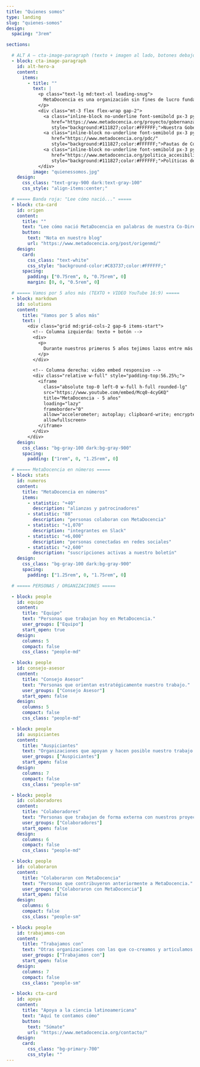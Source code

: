 ```yaml
---
title: "Quienes somos"
type: landing
slug: "quienes-somos"
design:
  spacing: "3rem"

sections:

  # ALT A — cta-image-paragraph (texto + imagen al lado, botones debajo del texto)
  - block: cta-image-paragraph
    id: alt-hero-a
    content:
      items:
        - title: ""
          text: |
            <p class="text-lg md:text-xl leading-snug">
              MetaDocencia es una organización sin fines de lucro fundada en 2020. Nuestra comunidad está formada por personas y organizaciones que trabajan construyendo capacidades científicas locales para transformar la ciencia global. Hacemos crecer la ciencia en red, desde América Latina hacia el mundo.
            </p>
            <div class="mt-3 flex flex-wrap gap-2">
              <a class="inline-block no-underline font-semibold px-3 py-1.5 rounded-md text-sm"
                 href="https://www.metadocencia.org/proyecto/gobernanza-2022/"
                 style="background:#111827;color:#FFFFFF;">Nuestra Gobernanza</a>
              <a class="inline-block no-underline font-semibold px-3 py-1.5 rounded-md text-sm"
                 href="https://www.metadocencia.org/pdc/"
                 style="background:#111827;color:#FFFFFF;">Pautas de Convivencia</a>
              <a class="inline-block no-underline font-semibold px-3 py-1.5 rounded-md text-sm"
                 href="https://www.metadocencia.org/politica_accesibilidad/"
                 style="background:#111827;color:#FFFFFF;">Políticas de Accesibilidad</a>
            </div>
          image: "quienessomos.jpg"
    design:
      css_class: "text-gray-900 dark:text-gray-100"
      css_style: "align-items:center;"

  # ===== Banda roja: "Lee cómo nació..." =====
  - block: cta-card
    id: origen
    content:
      title: ""
      text: "Lee cómo nació MetaDocencia en palabras de nuestra Co-Directora, Laura Ación."
      button:
        text: "Nota en nuestro blog"
        url: "https://www.metadocencia.org/post/origenmd/"
    design:
      card:
        css_class: "text-white"
        css_style: "background-color:#C83737;color:#FFFFFF;"
      spacing:
        padding: ["0.75rem", 0, "0.75rem", 0]
        margin: [0, 0, "0.5rem", 0]

  # ===== Vamos por 5 años más (TEXTO + VIDEO YouTube 16:9) =====
  - block: markdown
    id: solutions
    content:
      title: "Vamos por 5 años más"
      text: |
        <div class="grid md:grid-cols-2 gap-6 items-start">
          <!-- Columna izquierda: texto + botón -->
          <div>
            <p>
              Durante nuestros primeros 5 años tejimos lazos entre más de 2.000 profesionales de ciencia y técnica. Lo hicimos trabajando en equipo, de manera colectiva y en alianza con más de 40 comunidades. Gracias por estos primeros 5 años de aprendizaje, colaboración y crecimiento.
            </p>
          </div>

          <!-- Columna derecha: video embed responsivo -->
          <div class="relative w-full" style="padding-top:56.25%;">
            <iframe
              class="absolute top-0 left-0 w-full h-full rounded-lg"
              src="https://www.youtube.com/embed/Mcq0-4cyGKQ"
              title="MetaDocencia - 5 años"
              loading="lazy"
              frameborder="0"
              allow="accelerometer; autoplay; clipboard-write; encrypted-media; gyroscope; picture-in-picture; web-share"
              allowfullscreen>
            </iframe>
          </div>
        </div>
    design:
      css_class: "bg-gray-100 dark:bg-gray-900"
      spacing:
        padding: ["1rem", 0, "1.25rem", 0]

  # ===== MetaDocencia en números =====
  - block: stats
    id: numeros
    content:
      title: "MetaDocencia en números"
      items:
        - statistic: "+40"
          description: "alianzas y patrocinadores"
        - statistic: "88"
          description: "personas colaboran con MetaDocencia"
        - statistic: "+1,070"
          description: "integrantes en Slack"
        - statistic: "+6,000"
          description: "personas conectadas en redes sociales"
        - statistic: "+2,600"
          description: "suscripciones activas a nuestro boletín"
    design:
      css_class: "bg-gray-100 dark:bg-gray-900"
      spacing:
        padding: ["1.25rem", 0, "1.75rem", 0]

  # ===== PERSONAS / ORGANIZACIONES =====

  - block: people
    id: equipo
    content:
      title: "Equipo"
      text: "Personas que trabajan hoy en MetaDocencia."
      user_groups: ["Equipo"]
      start_open: true
    design:
      columns: 5
      compact: false
      css_class: "people-md"

  - block: people
    id: consejo-asesor
    content:
      title: "Consejo Asesor"
      text: "Personas que orientan estratégicamente nuestro trabajo."
      user_groups: ["Consejo Asesor"]
      start_open: false
    design:
      columns: 5
      compact: false
      css_class: "people-md"

  - block: people
    id: auspiciantes
    content:
      title: "Auspiciantes"
      text: "Organizaciones que apoyan y hacen posible nuestro trabajo."
      user_groups: ["Auspiciantes"]
      start_open: false
    design:
      columns: 7
      compact: false
      css_class: "people-sm"

  - block: people
    id: colaboradores
    content:
      title: "Colaboradores"
      text: "Personas que trabajan de forma externa con nuestros proyectos."
      user_groups: ["Colaboradores"]
      start_open: false
    design:
      columns: 6
      compact: false
      css_class: "people-md"

  - block: people
    id: colaboraron
    content:
      title: "Colaboraron con MetaDocencia"
      text: "Personas que contribuyeron anteriormente a MetaDocencia."
      user_groups: ["Colaboraron con MetaDocencia"]
      start_open: false
    design:
      columns: 6
      compact: false
      css_class: "people-sm"

  - block: people
    id: trabajamos-con
    content:
      title: "Trabajamos con"
      text: "Otras organizaciones con las que co-creamos y articulamos."
      user_groups: ["Trabajamos con"]
      start_open: false
    design:
      columns: 7
      compact: false
      css_class: "people-sm"

  - block: cta-card
    id: apoya
    content:
      title: "Apoya a la ciencia latinoamericana"
      text: "Aquí te contamos cómo"
      button:
        text: "Súmate"
        url: "https://www.metadocencia.org/contacto/"
    design:
      card:
        css_class: "bg-primary-700"
        css_style: ""
---
```

